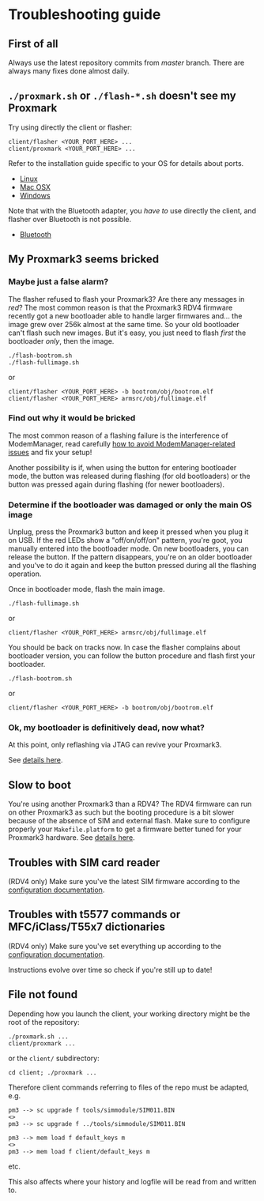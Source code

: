 # Troubleshooting guide

## First of all

Always use the latest repository commits from *master* branch. There are always many fixes done almost daily.

## `./proxmark.sh` or `./flash-*.sh` doesn't see my Proxmark

Try using directly the client or flasher:

```
client/flasher <YOUR_PORT_HERE> ...
client/proxmark <YOUR_PORT_HERE> ...
```

Refer to the installation guide specific to your OS for details about ports.

* [Linux](/doc/md/Installation_Instructions/Linux-Installation-Instructions.md)
* [Mac OSX](/doc/md/Installation_Instructions/Mac-OS-X-Homebrew-Installation-Instructions.md)
* [Windows](/doc/md/Installation_Instructions/Windows-Installation-Instructions.md)

Note that with the Bluetooth adapter, you *have to* use directly the client, and flasher over Bluetooth is not possible.

* [Bluetooth](/doc/md/bt_manual_v10.md)

## My Proxmark3 seems bricked

### Maybe just a false alarm?

The flasher refused to flash your Proxmark3? Are there any messages in *red*? The most common reason is that the Proxmark3 RDV4 firmware recently got a new bootloader able to handle larger firmwares and... the image grew over 256k almost at the same time. So your old bootloader can't flash such new images. But it's easy, you just need to flash *first* the bootloader *only*, then the image.

```
./flash-bootrom.sh
./flash-fullimage.sh
```
or
```
client/flasher <YOUR_PORT_HERE> -b bootrom/obj/bootrom.elf
client/flasher <YOUR_PORT_HERE> armsrc/obj/fullimage.elf
```

### Find out why it would be bricked

The most common reason of a flashing failure is the interference of ModemManager, read carefully [how to avoid ModemManager-related issues](/doc/md/Installation_Instructions/ModemManager-Must-Be-Discarded.md) and fix your setup!

Another possibility is if, when using the button for entering bootloader mode, the button was released during flashing (for old bootloaders) or the button was pressed again during flashing (for newer bootloaders).

### Determine if the bootloader was damaged or only the main OS image

Unplug, press the Proxmark3 button and keep it pressed when you plug it on USB. If the red LEDs show a "off/on/off/on" pattern, you're goot, you manually entered into the bootloader mode.
On new bootloaders, you can release the button. If the pattern disappears, you're on an older bootloader and you've to do it again and keep the button pressed during all the flashing operation. 

Once in bootloader mode, flash the main image.

```
./flash-fullimage.sh
```
or
```
client/flasher <YOUR_PORT_HERE> armsrc/obj/fullimage.elf
```

You should be back on tracks now. In case the flasher complains about bootloader version, you can follow the button procedure and flash first your bootloader.

```
./flash-bootrom.sh
```
or
```
client/flasher <YOUR_PORT_HERE> -b bootrom/obj/bootrom.elf
```

### Ok, my bootloader is definitively dead, now what?

At this point, only reflashing via JTAG can revive your Proxmark3.

See [details here](/doc/jtag_notes.md).

## Slow to boot

You're using another Proxmark3 than a RDV4?
The RDV4 firmware can run on other Proxmark3 as such but the booting procedure is a bit slower because of the absence of SIM and external flash.
Make sure to configure properly your `Makefile.platform` to get a firmware better tuned for your Proxmark3 hardware.
See [details here](/doc/md/Use_of_Proxmark/4_Advanced-compilation-parameters.md).

## Troubles with SIM card reader

(RDV4 only) Make sure you've the latest SIM firmware according to the [configuration documentation](/doc/md/Use_of_Proxmark/2_Configuration-and-Verification.md#verify-sim-module-firmware-version).

## Troubles with t5577 commands or MFC/iClass/T55x7 dictionaries

(RDV4 only) Make sure you've set everything up according to the [configuration documentation](/doc/md/Use_of_Proxmark/2_Configuration-and-Verification.md#first-things-on-your-rdv40).

Instructions evolve over time so check if you're still up to date!

## File not found

Depending how you launch the client, your working directory might be the root of the repository:

```
./proxmark.sh ...
client/proxmark ...
```

or the `client/` subdirectory:

```
cd client; ./proxmark ...
```

Therefore client commands referring to files of the repo must be adapted, e.g.

```
pm3 --> sc upgrade f tools/simmodule/SIM011.BIN
<>
pm3 --> sc upgrade f ../tools/simmodule/SIM011.BIN
```

```
pm3 --> mem load f default_keys m
<>
pm3 --> mem load f client/default_keys m
```

etc.

This also affects where your history and logfile will be read from and written to.

